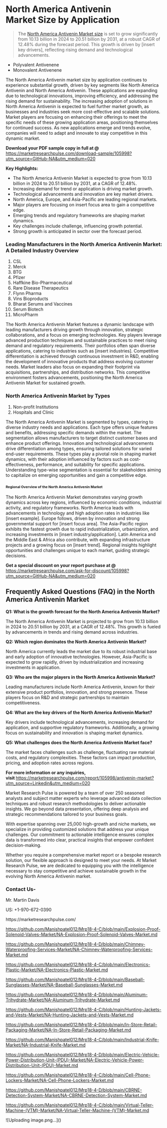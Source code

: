 <h1>North America Antivenin Market&nbsp;Size by Application</h1><blockquote><p>The <a href="https://marketresearchpulse.com/download-sample/105998?utm_source=GitHub-NA&amp;utm_medium=020">North America Antivenin Market size</a> is set to grow significantly from 10.13 billion in 2024 to 20.51 billion by 2031, at a robust CAGR of 12.48% during the forecast period. This growth is driven by [insert key drivers], reflecting rising demand and technological advancements.</p></blockquote><ul><li>Polyvalent Antivenene<li> Monovalent Antivenene</li></ul><p>The North America Antivenin market size by application continues to experience substantial growth, driven by key segments like North America Antivenin and North America Antivenin. These applications are expanding due to technological innovations, improving efficiency, and addressing the rising demand for sustainability. The increasing adoption of solutions in North America Antivenin is expected to fuel further market growth, as businesses and industries seek more cost-effective and scalable solutions. Market players are focusing on enhancing their offerings to meet the specific needs of these growing application areas, positioning themselves for continued success. As new applications emerge and trends evolve, companies will need to adapt and innovate to stay competitive in this dynamic market.</p><p><strong>Download your PDF sample copy in full at @ </strong><a href="https://marketresearchpulse.com/download-sample/105998?utm_source=GitHub-NA&amp;utm_medium=020">https://marketresearchpulse.com/download-sample/105998?utm_source=GitHub-NA&amp;utm_medium=020</a></p><p><strong>Key Highlights: </strong></p><ul><li>The North America Antivenin Market is expected to grow from 10.13 billion in 2024 to 20.51 billion by 2031, at a CAGR of 12.48%.</li><li>Increasing demand for trend or application is driving market growth.</li><li>Technological advancements and innovation are key market drivers.</li><li>North America, Europe, and Asia-Pacific are leading regional markets.</li><li>Major players are focusing on insert focus area to gain a competitive edge.</li><li>Emerging trends and regulatory frameworks are shaping market dynamics.</li><li>Key challenges include challenge, influencing growth potential.</li><li>Strong growth is anticipated in sector over the forecast period.</li></ul><h3>Leading Manufacturers in the North America Antivenin Market: A Detailed Industry Overview</h3><ol><li>CSL</li><li>Merck</li><li>BTG</li><li>Pfizer</li><li>Haffkine Bio-Pharmaceutical</li><li>Rare Disease Therapeutics</li><li>Flynn Pharma</li><li>Vins Bioproducts</li><li>Bharat Serums and Vaccines</li><li>Serum Biotech</li><li>MicroPharm</li></ol><div class="flex max-w-full flex-col flex-grow"><div class="min-h-8 text-message flex w-full flex-col items-end gap-2 whitespace-normal break-words [.text-message+&amp;]:mt-5" dir="auto" data-message-author-role="assistant" data-message-id="fd8432e4-4910-450d-b182-61b7bfb0a01f" data-message-model-slug="gpt-4o"><div class="flex w-full flex-col gap-1 empty:hidden first:pt-[3px]"><div class="markdown prose w-full break-words dark:prose-invert light"><p>The North America Antivenin Market features a dynamic landscape with leading manufacturers driving growth through innovation, strategic collaborations, and a focus on emerging technologies. Key players leverage advanced production techniques and sustainable practices to meet rising demand and regulatory requirements. Their portfolios often span diverse applications, catering to industries such as [insert industries]. Competitive differentiation is achieved through continuous investment in R&amp;D, enabling the development of innovative products that address evolving customer needs. Market leaders also focus on expanding their footprint via acquisitions, partnerships, and distribution networks. This competitive environment fosters advancements, positioning the North America Antivenin Market for sustained growth.</p></div></div></div></div><h3>North America Antivenin Market by Types</h3><ol><li>Non-profit Institutions<li> Hospitals and Clinic</li></ol><div class="flex max-w-full flex-col flex-grow"><div class="min-h-8 text-message flex w-full flex-col items-end gap-2 whitespace-normal break-words [.text-message+&amp;]:mt-5" dir="auto" data-message-author-role="assistant" data-message-id="084470be-0bb7-4664-bddf-5156b4f41249" data-message-model-slug="gpt-4o-mini"><div class="flex w-full flex-col gap-1 empty:hidden first:pt-[3px]"><div class="markdown prose w-full break-words dark:prose-invert light"><p>The North America Antivenin Market is segmented by types, catering to diverse industry needs and applications. Each type offers unique features and benefits, addressing specific demands within the market. The segmentation allows manufacturers to target distinct customer bases and enhance product offerings. Innovation and technological advancements drive differentiation among types, ensuring tailored solutions for varied end-user requirements. These types play a pivotal role in shaping market dynamics, with their adoption influenced by factors such as cost-effectiveness, performance, and suitability for specific applications. Understanding type-wise segmentation is essential for stakeholders aiming to capitalize on emerging opportunities and gain a competitive edge.</p></div></div></div></div><h3><span style="font-size: 11px;">Regional Overview of the North America Antivenin Market</span></h3><div class="flex max-w-full flex-col flex-grow"><div class="min-h-8 text-message flex w-full flex-col items-end gap-2 whitespace-normal break-words [.text-message+&amp;]:mt-5" dir="auto" data-message-author-role="assistant" data-message-id="e9038762-ce64-4e30-91c9-9bd413514231" data-message-model-slug="gpt-4o-mini"><div class="flex w-full flex-col gap-1 empty:hidden first:pt-[3px]"><div class="markdown prose w-full break-words dark:prose-invert light"><p>The North America Antivenin Market demonstrates varying growth dynamics across key regions, influenced by economic conditions, industrial activity, and regulatory frameworks. North America leads with advancements in technology and high adoption rates in industries like [insert example]. Europe follows, driven by innovation and strong governmental support for [insert focus area]. The Asia-Pacific region exhibits the fastest growth due to rapid industrialization, urbanization, and increasing investments in [insert industry/application]. Latin America and the Middle East &amp; Africa also contribute, with expanding infrastructure projects and a growing focus on [insert trend]. Regional insights highlight opportunities and challenges unique to each market, guiding strategic decisions.</p></div></div></div></div><p><strong>Get a special discount on your report purchase at @ </strong><a href="https://marketresearchpulse.com/ask-for-discount/105998?utm_source=GitHub-NA&amp;utm_medium=020">https://marketresearchpulse.com/ask-for-discount/105998?utm_source=GitHub-NA&amp;utm_medium=020</a></p><h2>Frequently Asked Questions (FAQ) in the North America Antivenin Market</h2><p><strong>Q1: What is the growth forecast for the North America Antivenin Market?</strong></p><p>The North America Antivenin Market is projected to grow from 10.13 billion in 2024 to 20.51 billion by 2031, at a CAGR of 12.48%. This growth is fueled by advancements in trends and rising demand across industries.</p><p><strong>Q2: Which region dominates the North America Antivenin Market?</strong></p><p>North America currently leads the market due to its robust industrial base and early adoption of innovative technologies. However, Asia-Pacific is expected to grow rapidly, driven by industrialization and increasing investments in application.</p><p><strong>Q3: Who are the major players in the North America Antivenin Market?</strong></p><p>Leading manufacturers include North America Antivenin, known for their extensive product portfolios, innovation, and strong presence. These players focus on R&amp;D and strategic partnerships to maintain competitiveness.</p><p><strong>Q4: What are the key drivers of the North America Antivenin Market?</strong></p><p>Key drivers include technological advancements, increasing demand for application, and supportive regulatory frameworks. Additionally, a growing focus on sustainability and innovation is shaping market dynamics.</p><p><strong>Q5: What challenges does the North America Antivenin Market face?</strong></p><p>The market faces challenges such as challenge, fluctuating raw material costs, and regulatory complexities. These factors can impact production, pricing, and adoption rates across regions.</p><p><strong>For more information or any inquiries, visit&nbsp;</strong><a href="https://marketresearchpulse.com/report/105998/antivenin-market?utm_source=Linkedin&utm_medium=020">https://marketresearchpulse.com/report/105998/antivenin-market?utm_source=Linkedin&utm_medium=020</a></p><p>Market Research Pulse is powered by a team of over 250 seasoned analysts and subject matter experts who leverage advanced data collection techniques and robust research methodologies to deliver actionable insights. We go beyond data presentation, offering deep analysis and strategic recommendations tailored to your business goals.</p><p>With expertise spanning over 25,000 high-growth and niche markets, we specialize in providing customized solutions that address your unique challenges. Our commitment to actionable intelligence ensures complex data is transformed into clear, practical insights that empower confident decision-making.</p><p>Whether you require a comprehensive market report or a bespoke research solution, our flexible approach is designed to meet your needs. At Market Research Pulse, we are dedicated to equipping you with the intelligence necessary to stay competitive and achieve sustainable growth in the evolving North America Antivenin market.</p><h3><strong>Contact Us-</strong></h3><p>Mr. Martin Davis</p><p>US: +1-970-672-0390</p><p>https://marketresearchpulse.com/</p><p><a href="https://github.com/Manishpatel012/Mrp18-4-C/blob/main/Explosion-Proof-Solenoid-Valves-Market/NA-Explosion-Proof-Solenoid-Valves-Market.md">https://github.com/Manishpatel012/Mrp18-4-C/blob/main/Explosion-Proof-Solenoid-Valves-Market/NA-Explosion-Proof-Solenoid-Valves-Market.md</a></p><p><a href="https://github.com/Manishpatel012/Mrp18-4-D/blob/main/Chimney-Waterproofing-Services-Market/NA-Chimney-Waterproofing-Services-Market.md">https://github.com/Manishpatel012/Mrp18-4-D/blob/main/Chimney-Waterproofing-Services-Market/NA-Chimney-Waterproofing-Services-Market.md</a></p><p><a href="https://github.com/Manishpatel012/Mrp18-4-C/blob/main/Electronics-Plastic-Market/NA-Electronics-Plastic-Market.md">https://github.com/Manishpatel012/Mrp18-4-C/blob/main/Electronics-Plastic-Market/NA-Electronics-Plastic-Market.md</a></p><p><a href="https://github.com/Manishpatel012/Mrp18-4-D/blob/main/Baseball-Sunglasses-Market/NA-Baseball-Sunglasses-Market.md">https://github.com/Manishpatel012/Mrp18-4-D/blob/main/Baseball-Sunglasses-Market/NA-Baseball-Sunglasses-Market.md</a></p><p><a href="https://github.com/Manishpatel012/Mrp18-4-D/blob/main/Aluminum-Trihydrate-Market/NA-Aluminum-Trihydrate-Market.md">https://github.com/Manishpatel012/Mrp18-4-D/blob/main/Aluminum-Trihydrate-Market/NA-Aluminum-Trihydrate-Market.md</a></p><p><a href="https://github.com/Manishpatel012/Mrp18-4-C/blob/main/Hunting-Jackets-and-Vests-Market/NA-Hunting-Jackets-and-Vests-Market.md">https://github.com/Manishpatel012/Mrp18-4-C/blob/main/Hunting-Jackets-and-Vests-Market/NA-Hunting-Jackets-and-Vests-Market.md</a></p><p><a href="https://github.com/Manishpatel012/Mrp18-4-D/blob/main/In-Store-Retail-Packaging-Market/NA-In-Store-Retail-Packaging-Market.md">https://github.com/Manishpatel012/Mrp18-4-D/blob/main/In-Store-Retail-Packaging-Market/NA-In-Store-Retail-Packaging-Market.md</a></p><p><a href="https://github.com/Manishpatel012/Mrp18-4-C/blob/main/Industrial-Knife-Market/NA-Industrial-Knife-Market.md">https://github.com/Manishpatel012/Mrp18-4-C/blob/main/Industrial-Knife-Market/NA-Industrial-Knife-Market.md</a></p><p><a href="https://github.com/Manishpatel012/Mrp18-4-D/blob/main/Electric-Vehicle-Power-Distribution-Unit-(PDU)-Market/NA-Electric-Vehicle-Power-Distribution-Unit-(PDU)-Market.md">https://github.com/Manishpatel012/Mrp18-4-D/blob/main/Electric-Vehicle-Power-Distribution-Unit-(PDU)-Market/NA-Electric-Vehicle-Power-Distribution-Unit-(PDU)-Market.md</a></p><p><a href="https://github.com/Manishpatel012/Mrp18-4-C/blob/main/Cell-Phone-Lockers-Market/NA-Cell-Phone-Lockers-Market.md">https://github.com/Manishpatel012/Mrp18-4-C/blob/main/Cell-Phone-Lockers-Market/NA-Cell-Phone-Lockers-Market.md</a></p><p><a href="https://github.com/Manishpatel012/Mrp18-4-D/blob/main/CBRNE-Detection-System-Market/NA-CBRNE-Detection-System-Market.md">https://github.com/Manishpatel012/Mrp18-4-D/blob/main/CBRNE-Detection-System-Market/NA-CBRNE-Detection-System-Market.md</a></p><p><a href="https://github.com/Manishpatel012/Mrp18-4-C/blob/main/Virtual-Teller-Machine-(VTM)-Market/NA-Virtual-Teller-Machine-(VTM)-Market.md">https://github.com/Manishpatel012/Mrp18-4-C/blob/main/Virtual-Teller-Machine-(VTM)-Market/NA-Virtual-Teller-Machine-(VTM)-Market.md</a></p>
![Uploading image.png…]()
